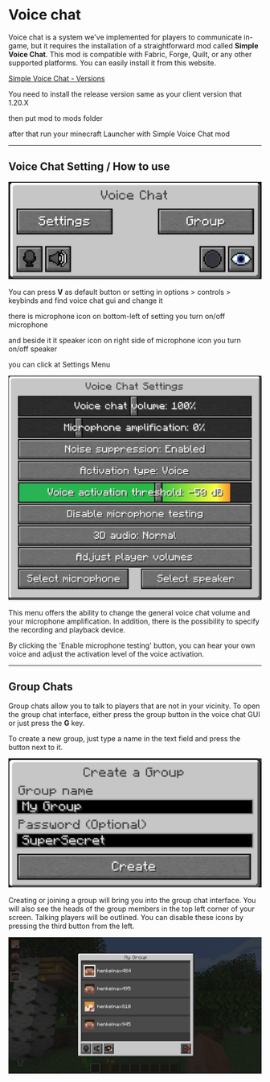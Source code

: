 ﻿# Voice chat

Voice chat is a system we've implemented for players to communicate in-game, but it requires the installation of a straightforward mod called **Simple Voice Chat**. This mod is compatible with Fabric, Forge, Quilt, or any other supported platforms. You can easily install it from this website.

[Simple Voice Chat - Versions](https://modrinth.com/plugin/simple-voice-chat/versions?c=release)

You need to install the release version same as your client version that 1.20.X 

then put mod to mods folder

after that run your minecraft Launcher with Simple Voice Chat mod

---

## Voice Chat Setting / How to use

![Voice Chat](./img/voiceChat/voiceChat.png)

You can press **V** as default button or setting in options > controls > keybinds and find voice chat gui and change it

there is microphone icon on bottom-left of setting you turn on/off microphone

and beside it it speaker icon on right side of microphone icon you turn on/off speaker

you can click at Settings Menu

![Voice Chat Setting](./img/voiceChat/vcSetting.png)

This menu offers the ability to change the general voice chat volume and your microphone amplification. In addition, there is the possibility to specify the recording and playback device.

By clicking the 'Enable microphone testing' button, you can hear your own voice and adjust the activation level of the voice activation.

---

## Group Chats

Group chats allow you to talk to players that are not in your vicinity. To open the group chat interface, either press the group button in the voice chat GUI or just press the **G** key.

To create a new group, just type a name in the text field and press the button next to it.

![Group Chat1](./img/voiceChat/vcGroupChat1.png)

Creating or joining a group will bring you into the group chat interface. You will also see the heads of the group members in the top left corner of your screen. Talking players will be outlined. You can disable these icons by pressing the third button from the left.

![Group Chat2](./img/voiceChat/vcGroupChat2.png)